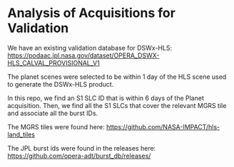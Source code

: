 # Analysis of Acquisitions for Validation

We have an existing validation database for DSWx-HLS: https://podaac.jpl.nasa.gov/dataset/OPERA_DSWX-HLS_CALVAL_PROVISIONAL_V1

The planet scenes were selected to be within 1 day of the HLS scene used to generate the DSWx-HLS product.

In this repo, we find an S1 SLC ID that is within 6 days of the Planet acquisition. Then, we find all the S1 SLCs that cover the relevant MGRS tile and associate all the burst IDs.

The MGRS tiles were found here: https://github.com/NASA-IMPACT/hls-land_tiles

The JPL burst ids were found in the releases here: https://github.com/opera-adt/burst_db/releases/